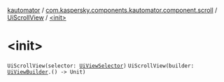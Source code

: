 [kautomator](../../index.md) / [com.kaspersky.components.kautomator.component.scroll](../index.md) / [UiScrollView](index.md) / [&lt;init&gt;](./-init-.md)

# &lt;init&gt;

`UiScrollView(selector: `[`UiViewSelector`](../../com.kaspersky.components.kautomator.component.common.builders/-ui-view-selector/index.md)`)`
`UiScrollView(builder: `[`UiViewBuilder`](../../com.kaspersky.components.kautomator.component.common.builders/-ui-view-builder/index.md)`.() -> Unit)`